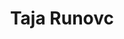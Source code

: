 ---
SICRIS: 15295
draft: false
fixName: taja_runovc
location: null
mailInfo: taja.runovc@fri.uni-lj.si
officeHours: null
profName: Taja Runovc
profTitle: Študentski referat
telephoneInfo: null
title: Taja Runovc
---